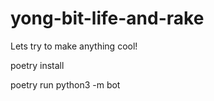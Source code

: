# yong-bit-life-and-rake
Lets try to make anything cool!

poetry install

poetry run python3 -m bot
